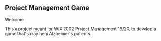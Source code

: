 Project Management Game
---
Welcome


This a project meant for WIX 2002 Project Management 19/20, to develop a game that's may help Alzheimer's patients.
